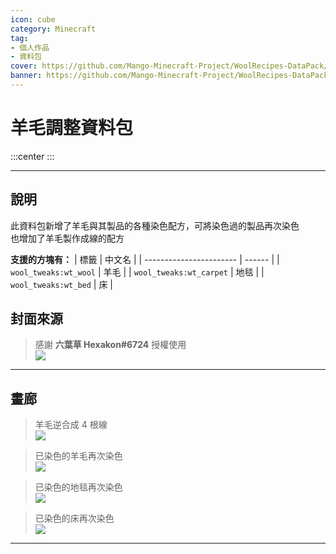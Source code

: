 ```yaml
---
icon: cube
category: Minecraft
tag:
- 個人作品
- 資料包
cover: https://github.com/Mango-Minecraft-Project/WoolRecipes-DataPack/blob/main/img/icon/new_icon.png?raw=true
banner: https://github.com/Mango-Minecraft-Project/WoolRecipes-DataPack/blob/main/img/icon/new_icon.png?raw=true
---
```


# 羊毛調整資料包

:::center
<BadgeGithub name="羊毛調整資料包" path="Mango-Minecraft-Project/WoolRecipes-DataPack"/> <BadgeModrinth name="羊毛調整資料包" path="/datapack/wool-recipes"/> <BadgeMcmod name="羊毛調整資料包" path="7623"/>
:::

---

## 說明

此資料包新增了羊毛與其製品的各種染色配方，可將染色過的製品再次染色  
也增加了羊毛製作成線的配方  

**支援的方塊有：**
| 標籤                    | 中文名 |
| ----------------------- | ------ |
| `wool_tweaks:wt_wool`   | 羊毛   |
| `wool_tweaks:wt_carpet` | 地毯   |
| `wool_tweaks:wt_bed`    | 床     |

## 封面來源

> 感謝 **六葉草 Hexakon#6724** 授權使用  
> ![][icon-license]  

---

## 畫廊

> 羊毛逆合成 4 根線  
> ![][gallery-wool-to-string]  

> 已染色的羊毛再次染色  
> ![][gallery-wool-redye]  

> 已染色的地毯再次染色  
> ![][gallery-carpet-redye]  

> 已染色的床再次染色  
> ![][gallery-bed-redye]  

---

[icon-license]: https://raw.githubusercontent.com/Mango-Minecraft-Project/WoolRecipes-DataPack/main/img/icon/new_icon_license.png

[gallery-wool-to-string]: https://github.com/Mango-Minecraft-Project/WoolRecipes-DataPack/blob/main/img/README/wool_tweaks_wool_to_string.png?raw=true
[gallery-wool-redye]: https://github.com/Mango-Minecraft-Project/WoolRecipes-DataPack/blob/main/img/README/wool_tweaks_wool_white_wool.png?raw=true
[gallery-carpet-redye]: https://github.com/Mango-Minecraft-Project/WoolRecipes-DataPack/blob/main/img/README/wool_tweaks_carpet_white_carpet.png?raw=true
[gallery-bed-redye]: https://github.com/Mango-Minecraft-Project/WoolRecipes-DataPack/blob/main/img/README/wool_tweaks_bed_yellow_bed.png?raw=true

